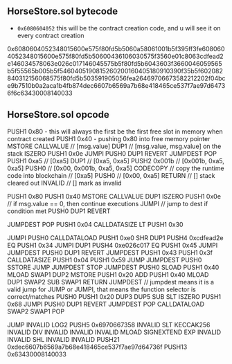 ## HorseStore.sol bytecode

- `0x6080604052` this will be the contract creation code, and u will see it on every contract creation

0x6080604052348015600e575f80fd5b5060a58061001b5f395ff3fe6080604052348015600e575f80fd5b50600436106030575f3560e01c8063cdfead2e146034578063e026c017146045575b5f80fd5b6043603f3660046059565b5f55565b005b5f5460405190815260200160405180910390f35b5f602082840312156068575f80fd5b503591905056fea26469706673582212202f04bce9b7510b0a2aca1b4fb874dec6607b6569a7b68e418465ce537f7ae97d64736f6c63430008140033


## HorseStore.sol opcode

<!-- CONTRACT CREATION CODE -->
PUSH1 0x80 - this will always the first be the first free slot in memory when contract created
PUSH1 0x40 - pushing 0x80 into free memory pointer
MSTORE
CALLVALUE // [msg.value]
DUP1      // [msg.value, msg.value] on the stack
ISZERO
PUSH1 0x0e
JUMPI
PUSH0
DUP1
REVERT
JUMPDEST
POP
PUSH1 0xa5 // [0xa5]
DUP1    // [0xa5, 0xa5]
PUSH2 0x001b // [0x001b, 0xa5, 0xa5]
PUSH0   // [0x00, 0x001b, 0xa5, 0xa5]
CODECOPY // copy the runtime code into blockchain // [0xa5]
PUSH0   // [0x00, 0xa5]
RETURN      // [] stack cleared out
INVALID     // [] mark as invalid


<!-- RUNTIME CODE -->
PUSH1 0x80
PUSH1 0x40
MSTORE
CALLVALUE
DUP1
ISZERO
PUSH1 0x0e
// if msg.value == 0, then continue executions
JUMPI // jump to dest if condition met
PUSH0
DUP1
REVERT

JUMPDEST
POP
PUSH1 0x04
CALLDATASIZE
LT
PUSH1 0x30
<!-- if calldata size less than 4 byte, then jump to program counter -->
JUMPI
PUSH0
CALLDATALOAD
PUSH1 0xe0
SHR
DUP1
PUSH4 0xcdfead2e
EQ
PUSH1 0x34
JUMPI
DUP1
PUSH4 0xe026c017
EQ
PUSH1 0x45
JUMPI
JUMPDEST
PUSH0
DUP1
REVERT
JUMPDEST
PUSH1 0x43
PUSH1 0x3f
CALLDATASIZE
PUSH1 0x04
PUSH1 0x59
JUMP
JUMPDEST
PUSH0
SSTORE
JUMP
JUMPDEST
STOP
JUMPDEST
PUSH0
SLOAD
PUSH1 0x40
MLOAD
SWAP1
DUP2
MSTORE
PUSH1 0x20
ADD
PUSH1 0x40
MLOAD
DUP1
SWAP2
SUB
SWAP1
RETURN
JUMPDEST  // jumpdest means it is a valid jump for JUMP or JUMPI, that means the function selector is correct/matches
PUSH0
PUSH1 0x20
DUP3
DUP5
SUB
SLT
ISZERO
PUSH1 0x68
JUMPI
PUSH0
DUP1
REVERT
JUMPDEST
POP
CALLDATALOAD
SWAP2
SWAP1
POP

<!-- METADATA -->
JUMP
INVALID
LOG2
PUSH5 0x6970667358
INVALID
SLT
KECCAK256
INVALID
DIV
INVALID
INVALID
INVALID
MLOAD
SIGNEXTEND
EXP
INVALID
INVALID
SHL
INVALID
INVALID
PUSH21 0xdec6607b6569a7b68e418465ce537f7ae97d64736f
PUSH13 0x63430008140033